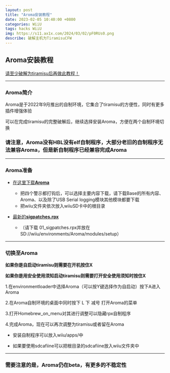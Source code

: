 ```yaml
---
layout: post
title: "Aroma安装教程"
date: 2023-02-05 10:40:00 +0800
categories: WiiU
tags: hacks WiiU
img: https://s11.ax1x.com/2024/03/02/pF0RUs0.png
describe: 破解主机为TiramisuCFW
---
```


## Aroma安装教程

[请至少破解为tiramisu后再做此教程！](https://littleFIve233.GitHub.io/wiiu/2023/02/05/Hack-Tiramisu.html)

<hr />

### Aroma简介

Aroma是于2022年9月推出的自制环境，它集合了tiramisu的方便性，同时有更多插件增强体验

可以在完成tiramisu的完整破解后，继续选择安装Aroma，方便在两个自制环境切换

### 请注意，Aroma没有HBL没有elf自制程序，大部分老旧的自制程序无法兼容Aroma，但是新自制程序已经兼容完成Aroma

<hr />

### Aroma准备

- [在这里下载**Aroma**](https://Aroma.foryour.cafe)
  - 把四个警示都打钩后，可以选择主要内容下载，请下载Base的所有内容、Aroma、以及除了USB Serial logging模块其他模块都要下载
  - 把wiiu文件夹依次放入wiiuSD卡中的根目录

- [最新的**sigpatches.rpx**](https://github.com/marco-calautti/SigpatchesModuleWiiU/releases/tag/1.2)
  - （请下载 01_sigpatches.rpx并放在SD://wiiu/environments/Aroma/modules/setup）

<hr />

### 切换至Aroma

**如果你是自启动tiramisu则需要在开机按住X**

**如果你是用安全使用须知启动tiramisu则需要打开安全使用须知时按住X**

1.在environmentloader中选择Aroma（可以按Y键选择作为自启动）按下A进入Aroma

2.在Aroma自制环境的桌面中同时按下 L 下 减号 打开Aroma的菜单

3.打开Homebrew_on_menu对其进行调整可以隐藏rpx自制程序

4.完成Aroma，现在可以再次调整为tiramisu或者留在Aroma

- 安装自制程序可以放入wiiu/apps/中

- 如果要使用sdcafiine可以把根目录的sdcafiine放入wiiu文件夹中

<hr />

### 需要注意的是，Aroma仍在beta，有更多的不稳定性
